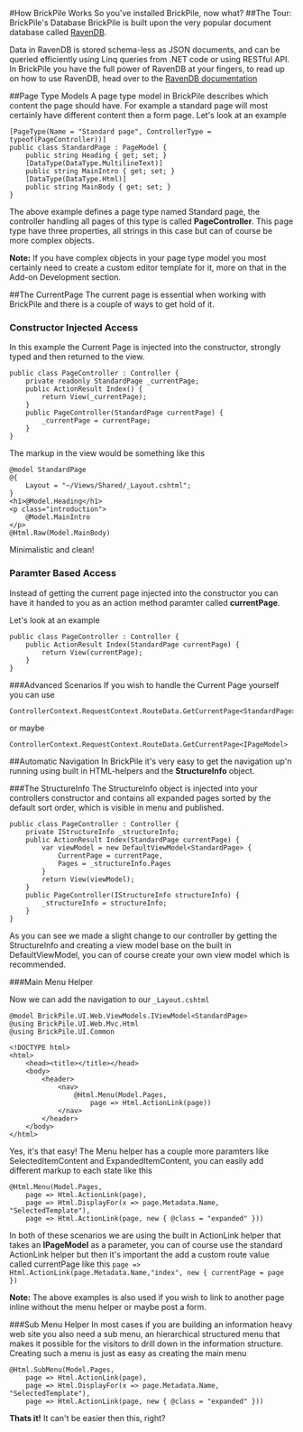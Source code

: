 ﻿#How BrickPile Works
So you've installed BrickPile, now what?
##The Tour: BrickPile's Database
BrickPile is built upon the very popular document database called [RavenDB](http://ravendb.net).

Data in RavenDB is stored schema-less as JSON documents, and can be queried efficiently using Linq queries from .NET code or using RESTful API.
In BrickPile you have the full power of RavenDB at your fingers, to read up on how to use RavenDB, head over to the [RavenDB documentation](http://ravendb.net/docs)

##Page Type Models
A page type model in BrickPile describes which content the page should have. For example a standard page will most certainly have different content then a form page.
Let's look at an example

	[PageType(Name = "Standard page", ControllerType = typeof(PageController))]
    public class StandardPage : PageModel {
		public string Heading { get; set; }
		[DataType(DataType.MultilineText)]
		public string MainIntro { get; set; }
		[DataType(DataType.Html)]
		public string MainBody { get; set; }
	}

The above example defines a page type named Standard page, the controller handling all pages of this type is called **PageController**.
This page type have three properties, all strings in this case but can of course be more complex objects.

**Note:** If you have complex objects in your page type model you most certainly need to create a custom editor template for it, more on that in the Add-on Development section.

##The CurrentPage
The current page is essential when working with BrickPile and there is a couple of ways to get hold of it.

### Constructor Injected Access
In this example the Current Page is injected into the constructor, strongly typed and then returned to the view.

	public class PageController : Controller {
		private readonly StandardPage _currentPage;
		public ActionResult Index() {
			return View(_currentPage);
		}
		public PageController(StandardPage currentPage) {
			_currentPage = currentPage;
		}
	}

The markup in the view would be something like this

	@model StandardPage
	@{
		Layout = "~/Views/Shared/_Layout.cshtml";
	}
	<h1>@Model.Heading</h1>
	<p class="introduction">
		@Model.MainIntro
	</p>
	@Html.Raw(Model.MainBody)

Minimalistic and clean!

### Paramter Based Access
Instead of getting the current page injected into the constructor you can have it handed to you as an action method paramter called **currentPage**.

Let's look at an example

	public class PageController : Controller {
		public ActionResult Index(StandardPage currentPage) {
			return View(currentPage);
		}
	}

###Advanced Scenarios
If you wish to handle the Current Page yourself you can use

	ControllerContext.RequestContext.RouteData.GetCurrentPage<StandardPage>

or maybe

	ControllerContext.RequestContext.RouteData.GetCurrentPage<IPageModel>

##Automatic Navigation
In BrickPile it's very easy to get the navigation up'n running using built in HTML-helpers and the **StructureInfo** object.

###The StructureInfo
The StructureInfo object is injected into your controllers constructor and contains all expanded pages sorted by the default sort order, which is visible in menu and published.

	public class PageController : Controller {
		private IStructureInfo _structureInfo;
		public ActionResult Index(StandardPage currentPage) {
			var viewModel = new DefaultViewModel<StandardPage> {
				CurrentPage = currentPage,
				Pages = _structureInfo.Pages 
			}
			return View(viewModel);
		}
		public PageController(IStructureInfo structureInfo) {
			_structureInfo = structureInfo;
		}
	}

As you can see we made a slight change to our controller by getting the StructureInfo and creating a view model base on the built in DefaultViewModel<T>, you can of course create your own view model which is recommended.

###Main Menu Helper

Now we can add the navigation to our `_Layout.cshtml`

	@model BrickPile.UI.Web.ViewModels.IViewModel<StandardPage>
	@using BrickPile.UI.Web.Mvc.Html
	@using BrickPile.UI.Common

	<!DOCTYPE html>
	<html>
		<head><title></title></head>
		<body>
			<header>
				<nav>
					@Html.Menu(Model.Pages,
						page => Html.ActionLink(page))        
				</nav>
			</header>
		</body>
	</html>

Yes, it's that easy! The Menu helper has a couple more paramters like SelectedItemContent and ExpandedItemContent, you can easily add different markup to each state like this

	@Html.Menu(Model.Pages,
		page => Html.ActionLink(page),
		page => Html.DisplayFor(x => page.Metadata.Name, "SelectedTemplate"),
		page => Html.ActionLink(page, new { @class = "expanded" }))

In both of these scenarios we are using the built in ActionLink helper that takes an **IPageModel** as a parameter, you can of course use the standard ActionLink helper but then it's important the add a custom route value called currentPage like this `page => Html.ActionLink(page.Metadata.Name,"index", new { currentPage = page })`

**Note:** The above examples is also used if you wish to link to another page inline without the menu helper or maybe post a form.

###Sub Menu Helper
In most cases if you are building an information heavy web site you also need a sub menu, an hierarchical structured menu that makes it possible for the visitors to drill down in the information structure.
Creating such a menu is just as easy as creating the main menu

	@Html.SubMenu(Model.Pages,
		page => Html.ActionLink(page),
		page => Html.DisplayFor(x => page.Metadata.Name, "SelectedTemplate"),
		page => Html.ActionLink(page, new { @class = "expanded" }))

**Thats it!** It can't be easier then this, right?